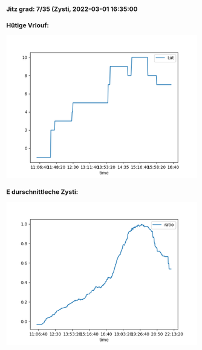 ### Jitz grad: 7/35 (Zysti, 2022-03-01 16:35:00

### Hütige Vrlouf:
![Graph](Today.png)

### E durschnittleche Zysti:
![Graph](Zysti.png)
